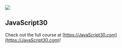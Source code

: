 ﻿![](https://javascript30.com/images/JS3-social-share.png)

## JavaScript30

Check out the full course at [https://JavaScript30.com](https://JavaScript30.com)!
